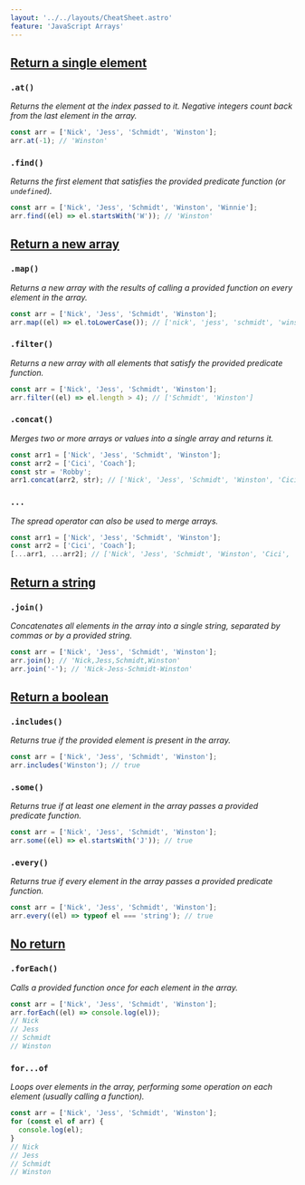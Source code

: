 ```yaml
---
layout: '../../layouts/CheatSheet.astro'
feature: 'JavaScript Arrays'
---
```


## [Return a single element](#return-a-single-element)

### `.at()`

_Returns the element at the index passed to it. Negative integers count back from the last element in the array._

```js
const arr = ['Nick', 'Jess', 'Schmidt', 'Winston'];
arr.at(-1); // 'Winston'
```

### `.find()`

_Returns the first element that satisfies the provided predicate function (or `undefined`)._

```js
const arr = ['Nick', 'Jess', 'Schmidt', 'Winston', 'Winnie'];
arr.find((el) => el.startsWith('W')); // 'Winston'
```

## [Return a new array](#return-a-new-array)

### `.map()`

_Returns a new array with the results of calling a provided function on every element in the array._

```js
const arr = ['Nick', 'Jess', 'Schmidt', 'Winston'];
arr.map((el) => el.toLowerCase()); // ['nick', 'jess', 'schmidt', 'winston']
```

### `.filter()`

_Returns a new array with all elements that satisfy the provided predicate function._

```js
const arr = ['Nick', 'Jess', 'Schmidt', 'Winston'];
arr.filter((el) => el.length > 4); // ['Schmidt', 'Winston']
```

### `.concat()`

_Merges two or more arrays or values into a single array and returns it._

```js
const arr1 = ['Nick', 'Jess', 'Schmidt', 'Winston'];
const arr2 = ['Cici', 'Coach'];
const str = 'Robby';
arr1.concat(arr2, str); // ['Nick', 'Jess', 'Schmidt', 'Winston', 'Cici', 'Coach', 'Robby']
```

### `...`

_The spread operator can also be used to merge arrays._

```js
const arr1 = ['Nick', 'Jess', 'Schmidt', 'Winston'];
const arr2 = ['Cici', 'Coach'];
[...arr1, ...arr2]; // ['Nick', 'Jess', 'Schmidt', 'Winston', 'Cici', 'Coach']
```

## [Return a string](#return-a-string)

### `.join()`

_Concatenates all elements in the array into a single string, separated by commas or by a provided string._

```js
const arr = ['Nick', 'Jess', 'Schmidt', 'Winston'];
arr.join(); // 'Nick,Jess,Schmidt,Winston'
arr.join('-'); // 'Nick-Jess-Schmidt-Winston'
```

## [Return a boolean](#return-a-boolean)

### `.includes()`

_Returns true if the provided element is present in the array._

```js
const arr = ['Nick', 'Jess', 'Schmidt', 'Winston'];
arr.includes('Winston'); // true
```

### `.some()`

_Returns true if at least one element in the array passes a provided predicate function._

```js
const arr = ['Nick', 'Jess', 'Schmidt', 'Winston'];
arr.some((el) => el.startsWith('J')); // true
```

### `.every()`

_Returns true if every element in the array passes a provided predicate function._

```js
const arr = ['Nick', 'Jess', 'Schmidt', 'Winston'];
arr.every((el) => typeof el === 'string'); // true
```

## [No return](#no-return)

### `.forEach()`

_Calls a provided function once for each element in the array._

```js
const arr = ['Nick', 'Jess', 'Schmidt', 'Winston'];
arr.forEach((el) => console.log(el));
// Nick
// Jess
// Schmidt
// Winston
```

### `for...of`

_Loops over elements in the array, performing some operation on each element (usually calling a function)._

```js
const arr = ['Nick', 'Jess', 'Schmidt', 'Winston'];
for (const el of arr) {
  console.log(el);
}
// Nick
// Jess
// Schmidt
// Winston
```
